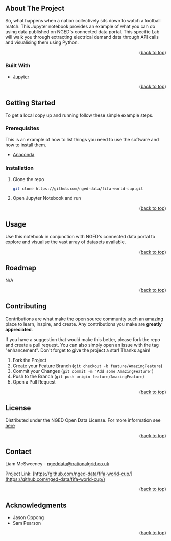 
<!-- ABOUT THE PROJECT -->
## About The Project

So, what happens when a nation collectively sits down to watch a football match. This Jupyter notebook provides an example of what you can do using data published on NGED's connected data portal. This specific Lab will walk you through extracting electrical demand data through API calls and visualising them using Python.

<p align="right">(<a href="#top">back to top</a>)</p>



### Built With

* [Jupyter](https://jupyter.org/)

<p align="right">(<a href="#top">back to top</a>)</p>


<!-- GETTING STARTED -->
## Getting Started
To get a local copy up and running follow these simple example steps.

### Prerequisites

This is an example of how to list things you need to use the software and how to install them.
* [Anaconda](https://www.anaconda.com/products/individual)


### Installation

1. Clone the repo
   ```sh
   git clone https://github.com/nged-data/fifa-world-cup.git
   ```
2. Open Jupyter Notebook and run

<p align="right">(<a href="#top">back to top</a>)</p>



<!-- USAGE EXAMPLES -->
## Usage

Use this notebook in conjunction with NGED's connected data portal to explore and visualise the vast array of datasets available.

<p align="right">(<a href="#top">back to top</a>)</p>



<!-- ROADMAP -->
## Roadmap

N/A

<p align="right">(<a href="#top">back to top</a>)</p>



<!-- CONTRIBUTING -->
## Contributing

Contributions are what make the open source community such an amazing place to learn, inspire, and create. Any contributions you make are **greatly appreciated**.

If you have a suggestion that would make this better, please fork the repo and create a pull request. You can also simply open an issue with the tag "enhancement".
Don't forget to give the project a star! Thanks again!

1. Fork the Project
2. Create your Feature Branch (`git checkout -b feature/AmazingFeature`)
3. Commit your Changes (`git commit -m 'Add some AmazingFeature'`)
4. Push to the Branch (`git push origin feature/AmazingFeature`)
5. Open a Pull Request

<p align="right">(<a href="#top">back to top</a>)</p>



<!-- LICENSE -->
## License

Distributed under the NGED Open Data License. For more information see [here](https://www.nationalgrid.co.uk/open-data-licence)

<p align="right">(<a href="#top">back to top</a>)</p>



<!-- CONTACT -->
## Contact

Liam McSweeney - ngeddata@nationalgrid.co.uk

Project Link: [https://github.com/nged-data/fifa-world-cup/](https://github.com/nged-data/fifa-world-cup/)

<p align="right">(<a href="#top">back to top</a>)</p>



<!-- ACKNOWLEDGMENTS -->
## Acknowledgments

* Jason Oppong
* Sam Pearson


<p align="right">(<a href="#top">back to top</a>)</p>


